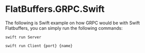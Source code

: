 # FlatBuffers.GRPC.Swift

The following is Swift example on how GRPC would be with Swift Flatbuffers, you can simply run the following commands:

`swift run Server`

`swift run Client {port} {name}`
